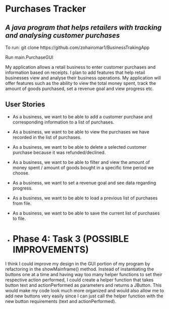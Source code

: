 # Purchases Tracker

## *A java program that helps retailers with tracking and analysing customer purchases*

<p> To run: git clone https://github.com/zohairomar1/BusinessTrakingApp
<p>         Run main.PurchaseGUI 
        

<p> My application allows a retail business to enter customer purchases and information based on receipts. I plan to add features that help retail businesses view and analyse their business operations. My application will offer features such as the ability to view the total money spent, track the amount of goods purchased, set a revenue goal and view progress etc.

## User Stories

* As a business, we want to be able to add a customer purchase and corresponding information to a list of purchases.
* As a business, we want to be able to view the purchases we have recorded in the list of purchases. 
* As a business, we want to be able to delete a selected customer purchase because it was refunded/declined.
* As a business, we want to be able to filter and view the amount of money spent / amount of goods bought in a specific time period we choose.
* As a business, we want to set a revenue goal and see data regarding progress.
* As a business, we want to be able to load a previous list of purchases from file.
* As a business, we want to be able to save the current list of purchases to file.

* # Phase 4: Task 3 (POSSIBLE IMPROVEMENTS)

I think I could improve my design in the GUI portion of my program by refactoring in the showMainframe() method.
Instead of instantiating the buttons one at a time and having way too many helper functions to set their respective action performed, I could create a helper function
that takes button text and actionPerformed as parameters and returns a JButton. This would make my code look much more
organized and would also allow me to add new buttons very easily since I can just call the helper function with the new button
requirements (text and actionPerformed).
